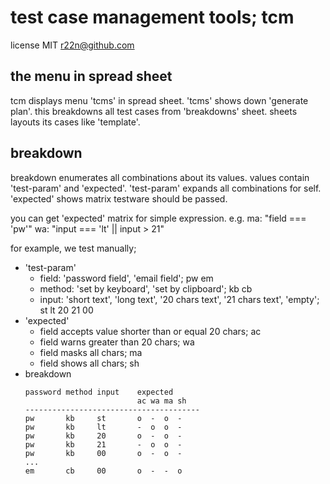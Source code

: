 # test case management tools; tcm

license MIT r22n@github.com


## the menu in spread sheet
tcm displays menu 'tcms' in spread sheet.
'tcms' shows down 'generate plan'.
this breakdowns all test cases from 'breakdowns' sheet.
sheets layouts its cases like 'template'.

## breakdown
breakdown enumerates all combinations about its values.
values contain 'test-param' and 'expected'.
'test-param' expands all combinations for self.
'expected' shows matrix testware should be passed.

you can get 'expected' matrix for simple expression.
e.g. ma: "field === 'pw'" wa: "input === 'lt' || input > 21"

for example, we test manually;
- 'test-param'
  - field: 'password field', 'email field'; pw em
  - method: 'set by keyboard', 'set by clipboard'; kb cb
  - input: 'short text', 'long text', '20 chars text', '21 chars text', 'empty'; st lt 20 21 00
- 'expected' 
  - field accepts value shorter than or equal 20 chars; ac
  - field warns greater than 20 chars; wa
  - field masks all chars; ma
  - field shows all chars; sh
- breakdown
  ```
  password method input    expected
                           ac wa ma sh
  ---------------------------------------
  pw       kb     st       o  -  o  -
  pw       kb     lt       -  o  o  -
  pw       kb     20       o  -  o  -
  pw       kb     21       -  o  o  -
  pw       kb     00       o  -  o  -
  ...     
  em       cb     00       o  -  -  o
  ```
